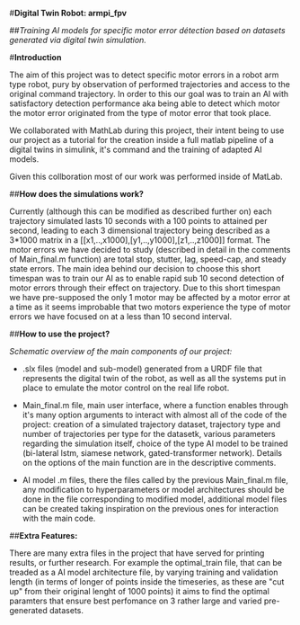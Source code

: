 #**Digital Twin Robot: armpi_fpv**

##*Training AI models for specific motor error détection based on datasets generated via digital twin simulation.*

#**Introduction**

The aim of this project was to detect specific motor errors in a robot arm type robot, pury by observation of performed trajectories and access to the original command trajectory. In order to this our goal was to train an AI with satisfactory detection performance aka being able to detect which motor the motor error originated from the type of motor error that took place.

We collaborated with MathLab during this project, their intent being to use our project as a tutorial for the creation inside a full matlab pipeline of a digital twins in simulink, it's command and the training of adapted AI models. 

Given this collboration most of our work was performed inside of MatLab. 

##**How does the simulations work?**

Currently (although this can be modified as described further on) each trajectory simulated lasts 10 seconds with a 100 points to attained per second, leading to each 3 dimensional trajectory being described as a 3*1000 matrix in a [[x1,..,x1000],[y1,..,y1000],[z1,..,z1000]] format.
The motor errors we have decided to study (described in detail in the comments of Main_final.m function) are total stop, stutter, lag, speed-cap, and steady state errors.
 The main idea behind our decision to choose this short timespan was to train our AI as to enable rapid sub 10 second detection of motor errors through their effect on trajectory. Due to this short timespan we have pre-supposed the only 1 motor may be affected by a motor error at a time as it seems improbable that two motors experience the type of motor errors we have focused on at a less than 10 second interval.

##**How to use the project?**

*Schematic overview of the main components of our project:*

- .slx files (model and sub-model) generated from a URDF file that represents the digital twin of the robot, as well as all the systems put in place to emulate the motor control on the real life robot.

- Main_final.m  file, main user interface, where a function enables through it's many option arguments to interact with almost all of the code of the project: creation of a simulated trajectory dataset, trajectory type and number of trajectories per type for the datasetk, various parameters regarding the simulation itself, choice of the type AI model to be trained (bi-lateral lstm, siamese network, gated-transformer network). Details on the options of the main function are in the descriptive comments.

- AI model .m files, there the files called by the previous Main_final.m file, any modification to hyperparameters or model architectures should be done in the file corresponding to modified model, additional model files can be created taking inspiration on the previous ones for interaction with the main code.


##**Extra Features:**

There are many extra files in the project that have served for printing results, or further research.
For example the optimal_train file, that can be treaded as a AI model architecture file, by varying training and validation length (in terms of longer of points inside the timeseries, as these are "cut up" from their original lenght of 1000 points) it aims to find the optimal paramters that ensure best perfomance on 3 rather large and varied pre-generated datasets.


